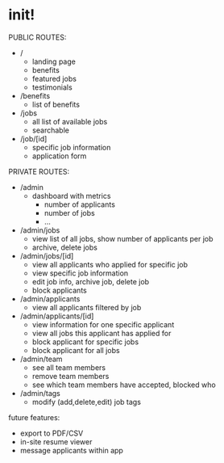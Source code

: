 # init!

PUBLIC ROUTES:

- /
  - landing page
  - benefits
  - featured jobs
  - testimonials
- /benefits
  - list of benefits
- /jobs
  - all list of available jobs
  - searchable
- /job/[id]
  - specific job information
  - application form

PRIVATE ROUTES:

- /admin
  - dashboard with metrics
    - number of applicants
    - number of jobs
    - …
- /admin/jobs
  - view list of all jobs, show number of applicants per job
  - archive, delete jobs
- /admin/jobs/[id]
  - view all applicants who applied for specific job
  - view specific job information
  - edit job info, archive job, delete job
  - block applicants
- /admin/applicants
  - view all applicants filtered by job
- /admin/applicants/[id]
  - view information for one specific applicant
  - view all jobs this applicant has applied for
  - block applicant for specific jobs
  - block applicant for all jobs
- /admin/team
  - see all team members
  - remove team members
  - see which team members have accepted, blocked who
- /admin/tags
  - modify (add,delete,edit) job tags

future features:

- export to PDF/CSV
- in-site resume viewer
- message applicants within app
